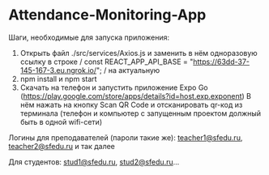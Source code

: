# Attendance-Monitoring-App

Шаги, необходимые для запуска приложения:

1. Открыть файл ./src/services/Axios.js и заменить в нём одноразовую ссылку в строке
   / const REACT_APP_API_BASE = "https://63dd-37-145-167-3.eu.ngrok.io/"; /
   на актуальную
2. npm install и npm start
3. Скачать на телефон и запустить приложение Expo Go (https://play.google.com/store/apps/details?id=host.exp.exponent)
   В нём нажать на кнопку Scan QR Code и отсканировать qr-код из терминала
   (телефон и компьютер с запущенным проектом должный быть в одной wifi-сети)

Логины для преподавателей (пароли такие же):
teacher1@sfedu.ru, teacher2@sfedu.ru и так далее

Для студентов:
stud1@sfedu.ru, stud2@sfedu.ru...
